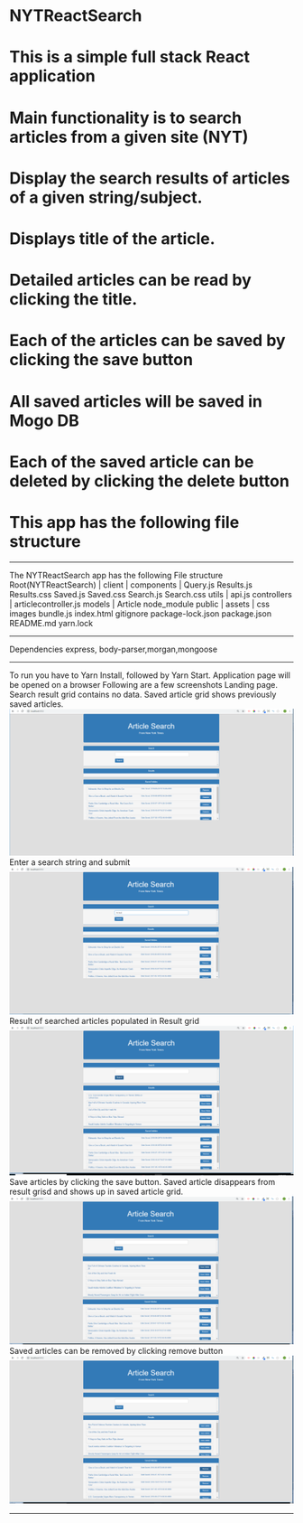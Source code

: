 # NYTReactSearch
# This is a simple full stack React application
# Main functionality is to search articles from a given site (NYT)
# Display the search results of articles of a given string/subject.
# Displays title of the article.
# Detailed articles can be read by clicking the title.
# Each of the articles can be saved by clicking the save button
# All saved articles will be saved in Mogo DB
# Each of the saved article can be deleted by clicking the delete button
# This app has the following file structure
**********************************************************************************************************
The NYTReactSearch app has the following File structure
Root(NYTReactSearch)
    |
    client
        |
        components
            |
            Query.js
            Results.js
            Results.css
            Saved.js
            Saved.css
            Search.js
            Search.css
        utils
            |
            api.js
        controllers
            |
            articlecontroller.js
        models
            |
            Article
        node_module
        public
            |
            assets
                |
                css
                images
            bundle.js
            index.html
        gitignore
        package-lock.json
        package.json
        README.md
        yarn.lock
***************************************************************************************************************
Dependencies
express, body-parser,morgan,mongoose
***************************************************************************************************************
To run you have to Yarn Install, followed by Yarn Start. Application page will be opened on a browser
Following are a few screenshots
Landing page. Search result grid contains no data. Saved article grid shows previously saved articles.
![](https://github.com/JPillai2018/NYTReactSearch/blob/master/public/assets/images/Capture1.PNG)
Enter a search string and submit
![](https://github.com/JPillai2018/NYTReactSearch/blob/master/public/assets/images/Capture2.PNG)
Result of searched articles populated in Result grid
![](https://github.com/JPillai2018/NYTReactSearch/blob/master/public/assets/images/Capture3.PNG)
Save articles by clicking the save button. Saved article disappears from result grisd and shows up in saved article grid.
![](https://github.com/JPillai2018/NYTReactSearch/blob/master/public/assets/images/Capture4.PNG)
Saved articles can be removed by clicking remove button
![](https://github.com/JPillai2018/NYTReactSearch/blob/master/public/assets/images/Capture5.PNG)
****************************************************************************************************************